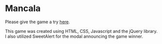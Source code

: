 # Mancala
Please give the game a try [here](https://smolsn13.github.io/mancala/).

This game was created using HTML, CSS, Javascript and the jQuery library. I also utilized SweetAlert
for the modal announcing the game winner.

